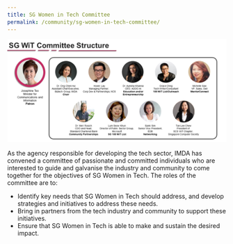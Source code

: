 ```yaml
---
title: SG Women in Tech Committee
permalink: /community/sg-women-in-tech-committee/
---
```


![1](/images/2022/CommitteeMembers2022.png)

As the agency responsible for developing the tech sector, IMDA has convened a committee of passionate and committed individuals who are interested to guide and galvanise the industry and community to come together for the objectives of SG Women in Tech. The roles of the committee are to:

* Identify key needs that SG Women in Tech should address, and develop strategies and initiatives to address these needs.
* Bring in partners from the tech industry and community to support these initiatives.
* Ensure that SG Women in Tech is able to make and sustain the desired impact. 

